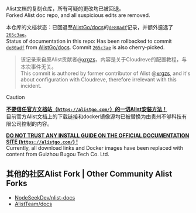 Alist文档的复刻仓库，所有可疑的更改均已被回退。   
Forked Alist doc repo, and all suspicious edits are removed. 

本仓库的文档状态：已回退至[AlistGo/docs](https://github.com/AlistGo/docs)的[`de80adf`](https://github.com/AlistGo/docs/commit/de80adff04f3a3bf8e82ef7bbb8437af9e5ef76e)记录，并额外遴选了[`265c3ae`](https://github.com/AlistGo/docs/commit/265c3ae55ae6070ad029a1d246cd0880c99f7eee)。   
Status of documentation in this repo: Has been rollbacked to commit [`de80adf`](https://github.com/AlistGo/docs/commit/de80adff04f3a3bf8e82ef7bbb8437af9e5ef76e) from [AlistGo/docs](https://github.com/AlistGo/docs). Commit [`265c3ae`](https://github.com/AlistGo/docs/commit/265c3ae55ae6070ad029a1d246cd0880c99f7eee) is also cherry-picked. 
> 该记录来自原Alist贡献者@[xrgzs](https://github.com/xrgzs)，内容是关于Cloudreve的配置教程，与本次事件无关。   
> This commit is authored by former contributor of Alist @[xrgzs](https://github.com/xrgzs), and it's about configuration with Cloudreve, therefore irrelevant with this incident. 

> [!CAUTION]
>
> <ins>**不要信任官方文档站（`https://alistgo.com/`）的一切Alist安装方法！**</ins>   
> 目前官方Alist文档上的下载链接和docker镜像源均已被替换为由贵州不够科技有限公司控制的内容。
>
> <ins>**DO NOT TRUST ANY INSTALL GUIDE ON THE OFFICIAL DOCUMENTATION SITE (`https://alistgo.com/`) !**</ins>   
>  Currently, all download links and Docker images have been replaced with content from Guizhou Bugou Tech Co. Ltd. 

## 其他的社区Alist Fork | Other Community Alist Forks
- [NodeSeekDev/nlist-docs](https://github.com/NodeSeekDev/nlist-docs)
- [AlistTeam/docs](https://github.com/AlistTeam/docs)

